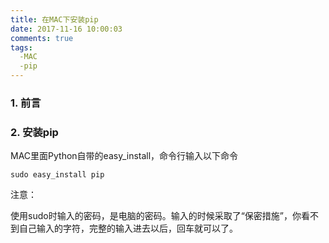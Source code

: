 ```yaml
---
title: 在MAC下安装pip
date: 2017-11-16 10:00:03
comments: true
tags:
  -MAC
  -pip
---
```


### 1. 前言

<!-- more -->

### 2. 安装pip

MAC里面Python自带的easy_install，命令行输入以下命令
```
sudo easy_install pip
```

注意：

使用sudo时输入的密码，是电脑的密码。输入的时候采取了“保密措施”，你看不到自己输入的字符，完整的输入进去以后，回车就可以了。
